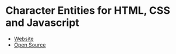 # Character Entities for HTML, CSS and Javascript

- [Website](https://zmni.github.io/entities/)
- [Open Source](https://github.com/zmni/entities/)
